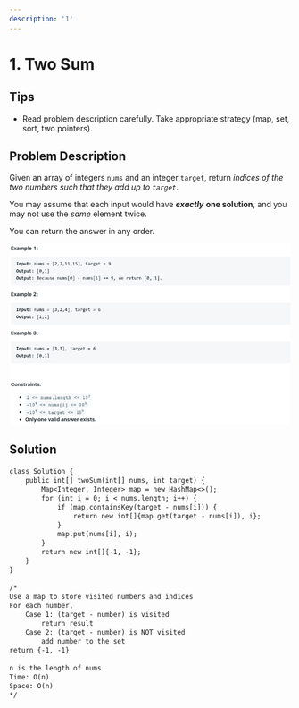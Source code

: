 ```yaml
---
description: '1'
---
```


# 1. Two Sum

## Tips

* Read problem description carefully. Take appropriate strategy \(map, set, sort, two pointers\).

## Problem Description

Given an array of integers `nums` and an integer `target`, return _indices of the two numbers such that they add up to `target`_.

You may assume that each input would have _**exactly**_ **one solution**, and you may not use the _same_ element twice.

You can return the answer in any order.

![](../.gitbook/assets/image%20%2823%29.png)

## Solution

```text
class Solution {
    public int[] twoSum(int[] nums, int target) {
        Map<Integer, Integer> map = new HashMap<>();
        for (int i = 0; i < nums.length; i++) {
            if (map.containsKey(target - nums[i])) {
                return new int[]{map.get(target - nums[i]), i};
            }
            map.put(nums[i], i);
        }
        return new int[]{-1, -1};
    }
}

/*
Use a map to store visited numbers and indices
For each number,
    Case 1: (target - number) is visited
        return result
    Case 2: (target - number) is NOT visited
        add number to the set
return {-1, -1}

n is the length of nums
Time: O(n)
Space: O(n)
*/
```

